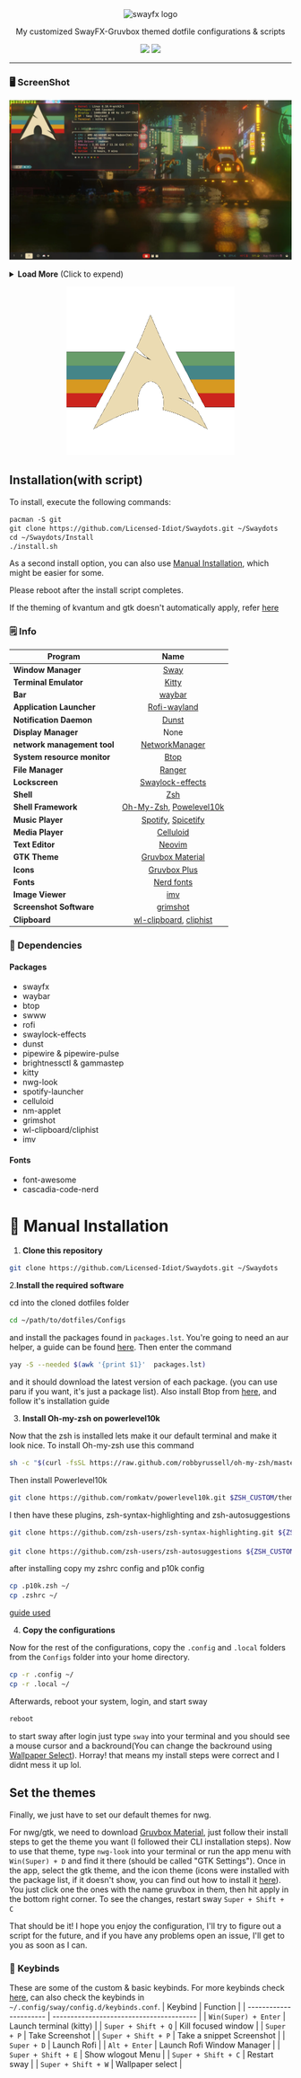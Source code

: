 <div align="center">
<img src="https://github.com/WillPower3309/swayfx/blob/master/assets/swayfx_logo.svg" width="256" alt="swayfx logo">
<p>My customized SwayFX-Gruvbox themed dotfile configurations & scripts</p>
<a href='#'><img src="https://img.shields.io/badge/Sway-Dotfiles-_%3F?style=flat-square&logo=wayland&logoColor=b16286&labelColor=282828&color=b16286"/></a>
<a href='#'><img src="https://img.shields.io/badge/Maintained%3F-Yes-green.svg?style=flat-square&labelColor=282828&color=458588"></img></a>
</div>

---

### 🖥️ ScreenShot

![](preview/1.png)


<details>
<summary><b>Load More</b> <span style="font-size:14px;">(Click to expend) </span> </summary>

![](preview/2.png)

![](preview/3.png)

![](preview/4.png)

More awesome wallpapers [here](https://gruvbox-wallpapers.pages.dev/)
</details>
<div align="center">

![](Configs/.config/fastfetch/png/logo.png)
</div>

## Installation(with script)
To install, execute the following commands:

```shell
pacman -S git
git clone https://github.com/Licensed-Idiot/Swaydots.git ~/Swaydots
cd ~/Swaydots/Install
./install.sh
```
As a second install option, you can also use [Manual Installation](#-manual-installation), which might be easier for some.

Please reboot after the install script completes.

If the theming of kvantum and gtk doesn't automatically apply, refer [here](#set-the-themes)

### 🗒️ Info

|Program|Name|
| - | :--: |
|**Window Manager**|[Sway](https://github.com/WillPower3309/swayfx)|
|**Terminal Emulator**|[Kitty](https://github.com/kovidgoyal/kitty)|
|**Bar**|[waybar](https://github.com/Alexays/Waybar)|
|**Application Launcher**|[Rofi-wayland](https://github.com/lbonn/rofi)|
|**Notification Daemon**|[Dunst](https://github.com/dunst-project/dunst)|
|**Display Manager**|None|
|**network management tool**|[NetworkManager](https://networkmanager.dev/)|
|**System resource monitor**|[Btop](https://github.com/aristocratos/btop)|
|**File Manager**|[Ranger](https://github.com/ranger/ranger)|
|**Lockscreen**|[Swaylock-effects](https://github.com/mortie/swaylock-effects)|
|**Shell**|[Zsh](https://www.zsh.org/)|
|**Shell Framework**|[Oh-My-Zsh](https://github.com/ohmyzsh/ohmyzsh), [Powelevel10k](https://github.com/romkatv/powerlevel10k)|
|**Music Player**|[Spotify](https://github.com/kpcyrd/spotify-launcher), [Spicetify](https://spicetify.app/)|
|**Media Player**|[Celluloid](https://celluloid-player.github.io/)|
|**Text Editor**|[Neovim](https://github.com/neovim/neovim)|
|**GTK Theme**|[Gruvbox Material](https://github.com/Fausto-Korpsvart/Gruvbox-GTK-Theme)|
|**Icons**|[Gruvbox Plus](https://github.com/SylEleuth/gruvbox-plus-icon-pack)|
|**Fonts**|[Nerd fonts](https://github.com/ryanoasis/nerd-fonts)|
|**Image Viewer**|[imv](https://sr.ht/~exec64/imv/)|
|**Screenshot Software**|[grimshot](https://github.com/swaywm/sway/blob/master/contrib/grimshot)|
|**Clipboard**|[wl-clipboard](https://github.com/bugaevc/wl-clipboard), [cliphist](https://github.com/sentriz/cliphist)|

### 🔨 Dependencies
#### Packages
  - swayfx
  - waybar
  - btop
  - swww
  - rofi
  - swaylock-effects
  - dunst
  - pipewire & pipewire-pulse
  - brightnessctl & gammastep
  - kitty
  - nwg-look
  - spotify-launcher
  - celluloid
  - nm-applet
  - grimshot
  - wl-clipboard/cliphist
  - imv
#### Fonts
  - font-awesome
  - cascadia-code-nerd


# 🚀 Manual Installation
1. **Clone this repository**
```bash
git clone https://github.com/Licensed-Idiot/Swaydots.git ~/Swaydots
```

2.**Install the required software**

cd into the cloned dotfiles folder
```bash
cd ~/path/to/dotfiles/Configs
```
and install the packages found in `packages.lst`.
You're going to need an aur helper, a guide can be found [here](https://itsfoss.com/install-yay-arch-linux/). Then enter the command
```bash
yay -S --needed $(awk '{print $1}'  packages.lst)
```
and it should download the latest version of each package. (you can use paru if you want, it's just a package list).
Also install Btop from [here](https://github.com/aristocratos/btop?tab=readme-ov-file#installation), and follow it's installation guide

3. **Install Oh-my-zsh on powerlevel10k**

Now that the zsh is installed lets make it our default terminal and make it look nice.
To install Oh-my-zsh use this command
```bash
sh -c "$(curl -fsSL https://raw.github.com/robbyrussell/oh-my-zsh/master/tools/install.sh)"
```
Then install Powerlevel10k
```bash
git clone https://github.com/romkatv/powerlevel10k.git $ZSH_CUSTOM/themes/powerlevel10k
```
I then have these plugins, zsh-syntax-highlighting and zsh-autosuggestions
```bash
git clone https://github.com/zsh-users/zsh-syntax-highlighting.git ${ZSH_CUSTOM:-~/.oh-my-zsh/custom}/plugins/zsh-syntax-highlighting

git clone https://github.com/zsh-users/zsh-autosuggestions ${ZSH_CUSTOM:-~/.oh-my-zsh/custom}/plugins/zsh-autosuggestions
```
after installing copy my zshrc config and p10k config
```bash
cp .p10k.zsh ~/
cp .zshrc ~/
```
[guide used](https://dev.to/abdfnx/oh-my-zsh-powerlevel10k-cool-terminal-1no0)

4. **Copy the configurations**

Now for the rest of the configurations, copy the `.config` and `.local` folders from the `Configs` folder into your home directory.
```bash
cp -r .config ~/
cp -r .local ~/
```
Afterwards, reboot your system, login, and start sway
```bash
reboot
```
to start sway after login just type `sway` into your terminal and you should see a mouse cursor and a backround(You can change the backround using [Wallpaper Select](#-keybinds)). 
Horray! that means my install steps were correct and I didnt mess it up lol.

## Set the themes

Finally, we just have to set our default themes for nwg.

For nwg/gtk, we need to download [Gruvbox Material](https://github.com/Fausto-Korpsvart/Gruvbox-GTK-Theme), just follow their install steps to get the theme you want (I followed their CLI installation steps). 
Now to use that theme, type `nwg-look` into your terminal or run the app menu with `Win(Super) + D` and find it there (should be called "GTK Settings").
 Once in the app, select the gtk theme, and the icon theme (icons were installed with the package list, if it doesn't show, you can find out how to install it [here](https://github.com/SylEleuth/gruvbox-plus-icon-pack)). You just click one the ones with the name gruvbox in them, then hit apply in the bottom right corner. To see the changes, restart sway `Super + Shift + C`

That should be it! I hope you enjoy the configuration, I'll try to figure out a script for the future, and if you have any problems open an issue, I'll get to you as soon as I can.

### 🔑 Keybinds 
These are some of the custom & basic keybinds. For more keybinds check [here](https://depau.github.io/sway-cheatsheet/), can also check the keybinds in `~/.config/sway/config.d/keybinds.conf`.
|        Keybind         |                 Function                 |
| ---------------------- | ---------------------------------------- |
| `Win(Super) + Enter`   | Launch terminal (kitty)                  |
| `Super + Shift + Q`    | Kill focused window                      |
| `Super + P`            | Take Screenshot                          |
| `Super + Shift + P`    | Take a snippet Screenshot                |
| `Super + D`            | Launch Rofi                               |
| `Alt + Enter`          | Launch Rofi Window Manager                |
| `Super + Shift + E`    | Show wlogout Menu                        |
| `Super + Shift + C`    | Restart sway                             |
| `Super + Shift + W`    | Wallpaper select                         |
